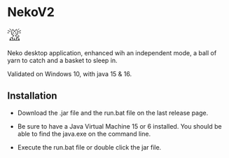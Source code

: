 # NekoV2

![Neko](https://github.com/Aqueuse/NekoV2/blob/master/src/neko/images/wakeUp.GIF)

Neko desktop application, enhanced wih an independent mode, a ball of yarn to catch and a basket to sleep in.

Validated on Windows 10, with java 15 & 16.

## Installation 

* Download the .jar file and the run.bat file on the last release page.

* Be sure to have a Java Virtual Machine 15 or 6 installed.
  You should be able to find the java.exe on the command line.

* Execute the run.bat file or double click the jar file.